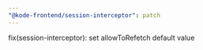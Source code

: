 ```yaml
---
"@kode-frontend/session-interceptor": patch
---
```


fix(session-interceptor): set allowToRefetch default value
